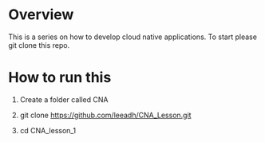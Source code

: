 # Overview #

This is a series on how to develop cloud native applications. To start please git clone this repo. 

# How to run this #

1) Create a folder called CNA

2) git clone https://github.com/leeadh/CNA_Lesson.git

3) cd CNA_lesson_1
